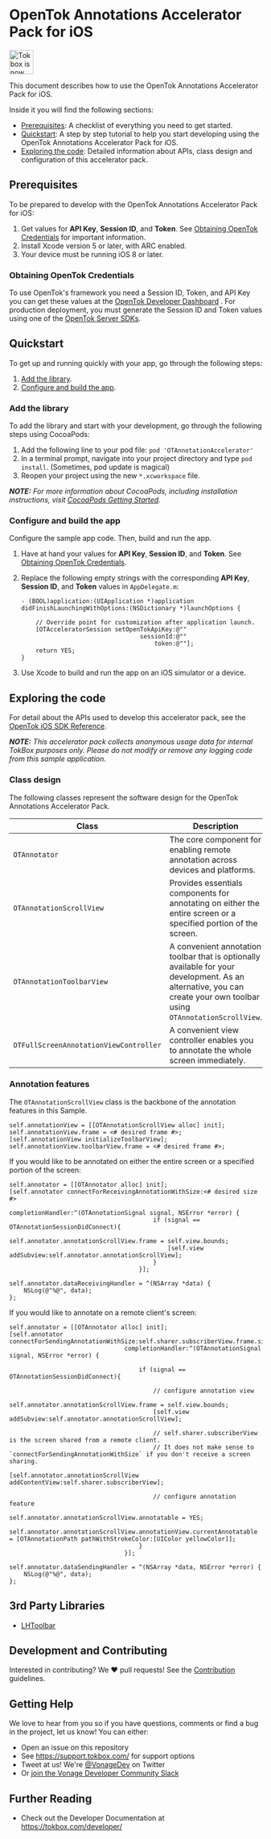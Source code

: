 # OpenTok Annotations Accelerator Pack for iOS

<img src="https://assets.tokbox.com/img/vonage/Vonage_VideoAPI_black.svg" height="48px" alt="Tokbox is now known as Vonage" />

This document describes how to use the OpenTok Annotations Accelerator Pack for iOS.

Inside it you will find the following sections:

* [Prerequisites](#prerequisites): A checklist of everything you need to get started.
* [Quickstart](#quickstart): A step by step tutorial to help you start developing using the OpenTok Annotations Accelerator Pack for iOS.
* [Exploring the code](#exploring-the-code): Detailed information about APIs, class design and configuration of this accelerator pack.

## Prerequisites

To be prepared to develop with the OpenTok Annotations Accelerator Pack for iOS:

1. Get values for **API Key**, **Session ID**, and **Token**. See [Obtaining OpenTok Credentials](#obtaining-opentok-credentials) for important information.
1. Install Xcode version 5 or later, with ARC enabled.
2. Your device must be running iOS 8 or later.

### Obtaining OpenTok Credentials

To use OpenTok's framework you need a Session ID, Token, and API Key you can get these values at the [OpenTok Developer Dashboard](https://dashboard.tokbox.com/) . For production deployment, you must generate the Session ID and Token values using one of the [OpenTok Server SDKs](https://tokbox.com/developer/sdks/server/).

## Quickstart
To get up and running quickly with your app, go through the following steps:

1. [Add the library](#add-the-library).
2. [Configure and build the app](#configure-and-build-the-app).

### Add the library

To add the library and start with your development, go through the following steps using CocoaPods:

1. Add the following line to your pod file: ` pod 'OTAnnotationAccelerator'  `
2. In a terminal prompt, navigate into your project directory and type `pod install`. (Sometimes, pod update is magical)
3. Reopen your project using the new `*.xcworkspace` file.

_**NOTE:** For more information about CocoaPods, including installation instructions, visit [CocoaPods Getting Started](https://guides.cocoapods.org/using/getting-started.html#getting-started)._

### Configure and build the app

Configure the sample app code. Then, build and run the app.

1. Have at hand your values for **API Key**, **Session ID**, and **Token**. See [Obtaining OpenTok Credentials](#obtaining-opentok-credentials).

1. Replace the following empty strings with the corresponding **API Key**, **Session ID**, and **Token** values in `AppDelegate.m`:

    ```objc
    - (BOOL)application:(UIApplication *)application didFinishLaunchingWithOptions:(NSDictionary *)launchOptions {

        // Override point for customization after application launch.    
        [OTAcceleratorSession setOpenTokApiKey:@""
                                     sessionId:@""
                                         token:@""];
        return YES;
    }
    ```

1. Use Xcode to build and run the app on an iOS simulator or a device.

## Exploring the code

For detail about the APIs used to develop this accelerator pack, see the [OpenTok iOS SDK Reference](https://tokbox.com/developer/sdks/ios/reference/).

_**NOTE:** This accelerator pack collects anonymous usage data for internal TokBox purposes only. Please do not modify or remove any logging code from this sample application._

### Class design

The following classes represent the software design for the OpenTok Annotations Accelerator Pack.

| Class                                  | Description                                                                                                                                                           |
| -------------------------------------- | --------------------------------------------------------------------------------------------------------------------------------------------------------------------- |
| `OTAnnotator`                          | The core component for enabling remote annotation across devices and platforms.                                                                                       |
| `OTAnnotationScrollView`               | Provides essentials components for annotating on either the entire screen or a specified portion of the screen.                                                       |
| `OTAnnotationToolbarView`              | A convenient annotation toolbar that is optionally available for your development. As an alternative, you can create your own toolbar using `OTAnnotationScrollView`. |
| `OTFullScreenAnnotationViewController` | A convenient view controller enables you to annotate the whole screen immediately.                                                                                    |


### Annotation features

The `OTAnnotationScrollView` class is the backbone of the annotation features in this Sample.


```objc
self.annotationView = [[OTAnnotationScrollView alloc] init];
self.annotationView.frame = <# desired frame #>;
[self.annotationView initializeToolbarView];
self.annotationView.toolbarView.frame = <# desired frame #>;
```

If you would like to be annotated on either the entire screen or a specified portion of the screen:

```objc
self.annotator = [[OTAnnotator alloc] init];
[self.annotator connectForReceivingAnnotationWithSize:<# desired size #>
                                    completionHandler:^(OTAnnotationSignal signal, NSError *error) {
                                        if (signal == OTAnnotationSessionDidConnect){
                                            self.annotator.annotationScrollView.frame = self.view.bounds;
                                            [self.view addSubview:self.annotator.annotationScrollView];
                                        }
                                    }];

self.annotator.dataReceivingHandler = ^(NSArray *data) {
    NSLog(@"%@", data);
};
```

If you would like to annotate on a remote client's screen:

```objc
self.annotator = [[OTAnnotator alloc] init];
[self.annotator connectForSendingAnnotationWithSize:self.sharer.subscriberView.frame.size
                                completionHandler:^(OTAnnotationSignal signal, NSError *error) {
    
                                    if (signal == OTAnnotationSessionDidConnect){
        
                                        // configure annotation view
                                        self.annotator.annotationScrollView.frame = self.view.bounds;
                                        [self.view addSubview:self.annotator.annotationScrollView];

                                        // self.sharer.subscriberView is the screen shared from a remote client.
                                        // It does not make sense to `connectForSendingAnnotationWithSize` if you don't receive a screen sharing.
                                        [self.annotator.annotationScrollView addContentView:self.sharer.subscriberView];
        
                                        // configure annotation feature
                                        self.annotator.annotationScrollView.annotatable = YES;
                                        self.annotator.annotationScrollView.annotationView.currentAnnotatable = [OTAnnotationPath pathWithStrokeColor:[UIColor yellowColor]];
                                    }
                                }];

self.annotator.dataSendingHandler = ^(NSArray *data, NSError *error) {
    NSLog(@"%@", data);
};
```

## 3rd Party Libraries

- [LHToolbar](https://github.com/Lucashuang0802/LHToolbar)

## Development and Contributing

Interested in contributing? We :heart: pull requests! See the [Contribution](CONTRIBUTING.md) guidelines.

## Getting Help

We love to hear from you so if you have questions, comments or find a bug in the project, let us know! You can either:

- Open an issue on this repository
- See <https://support.tokbox.com/> for support options
- Tweet at us! We're [@VonageDev](https://twitter.com/VonageDev) on Twitter
- Or [join the Vonage Developer Community Slack](https://developer.nexmo.com/community/slack)

## Further Reading

- Check out the Developer Documentation at <https://tokbox.com/developer/>